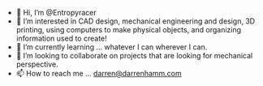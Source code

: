 - 👋 Hi, I’m @Entropyracer
- 👀 I’m interested in CAD design, mechanical engineering and design, 3D printing, using computers to make physical objects, and organizing information used to create!
- 🌱 I’m currently learning ...  whatever I can wherever I can.  
- 💞️ I’m looking to collaborate on projects that are looking for mechanical perspective.  
- 📫 How to reach me ... darren@darrenhamm.com

<!---
Entropyracer/Entropyracer is a ✨ special ✨ repository because its `README.md` (this file) appears on your GitHub profile.
You can click the Preview link to take a look at your changes.
--->
